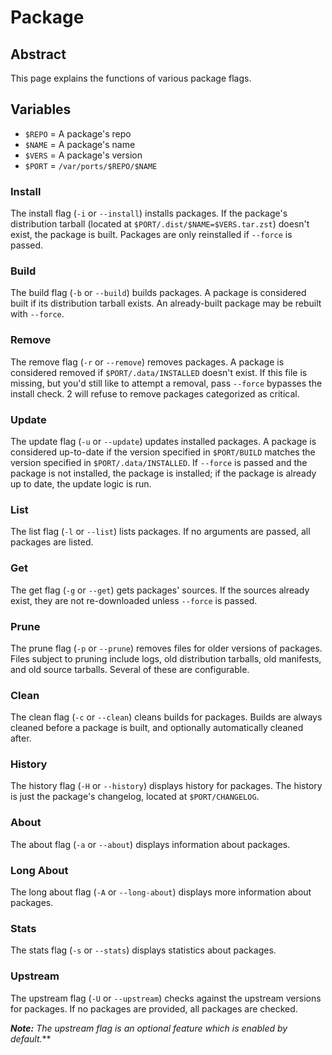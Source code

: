 # Package

## Abstract
This page explains the functions of various package flags.

## Variables
- ``$REPO`` = A package's repo
- ``$NAME`` = A package's name
- ``$VERS`` = A package's version
- ``$PORT`` = ``/var/ports/$REPO/$NAME``

### Install
The install flag (``-i`` or ``--install``) installs packages. If the package's
distribution tarball (located at ``$PORT/.dist/$NAME=$VERS.tar.zst``) doesn't
exist, the package is built. Packages are only reinstalled if ``--force`` is
passed.

### Build
The build flag (``-b`` or ``--build``) builds packages. A package is considered
built if its distribution tarball exists. An already-built package may be
rebuilt with ``--force``.

### Remove
The remove flag (``-r`` or ``--remove``) removes packages. A package is
considered removed if ``$PORT/.data/INSTALLED`` doesn't exist. If this file is
missing, but you'd still like to attempt a removal, pass ``--force`` bypasses
the install check. 2 will refuse to remove packages categorized as critical.

### Update
The update flag (``-u`` or ``--update``) updates installed packages. A package
is considered up-to-date if the version specified in ``$PORT/BUILD`` matches the
version specified in ``$PORT/.data/INSTALLED``. If ``--force`` is passed and the
package is not installed, the package is installed; if the package is already up
to date, the update logic is run.

### List
The list flag (``-l`` or ``--list``) lists packages. If no arguments are passed,
all packages are listed.

### Get
The get flag (``-g`` or ``--get``) gets packages' sources. If the sources
already exist, they are not re-downloaded unless ``--force`` is passed.

### Prune
The prune flag (``-p`` or ``--prune``) removes files for older versions of
packages. Files subject to pruning include logs, old distribution tarballs, old
manifests, and old source tarballs. Several of these are configurable.

### Clean
The clean flag (``-c`` or ``--clean``) cleans builds for packages. Builds are
always cleaned before a package is built, and optionally automatically cleaned
after.

### History
The history flag (``-H`` or ``--history``) displays history for packages. The
history is just the package's changelog, located at ``$PORT/CHANGELOG``.

### About
The about flag (``-a`` or ``--about``) displays information about packages.

### Long About
The long about flag (``-A`` or ``--long-about``) displays more information about
packages.

### Stats
The stats flag (``-s`` or ``--stats``) displays statistics about packages.

### Upstream
The upstream flag (``-U`` or ``--upstream``) checks against the upstream
versions for packages. If no packages are provided, all packages are checked.

***Note:** The upstream flag is an optional feature which is enabled by
default.***
